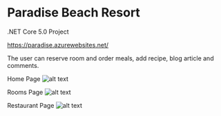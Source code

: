 # Paradise Beach Resort
.NET Core 5.0 Project

https://paradise.azurewebsites.net/

The user can reserve room and order meals, add recipe, blog article and comments.

Home Page
![alt text](https://linkpicture.com/q/Home_1.jpg)


Rooms Page
![alt text](https://www.linkpicture.com/q/room_1.jpg)


Restaurant Page
![alt text](https://www.linkpicture.com/q/Restaurant.jpg)
